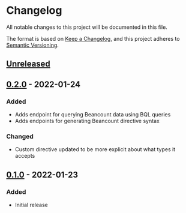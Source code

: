 # Changelog

All notable changes to this project will be documented in this file.

The format is based on [Keep a Changelog](https://keepachangelog.com/en/1.0.0/),
and this project adheres to [Semantic Versioning](https://semver.org/spec/v2.0.0.html).

## [Unreleased]

## [0.2.0] - 2022-01-24

### Added
- Adds endpoint for querying Beancount data using BQL queries
- Adds endpoints for generating Beancount directive syntax

### Changed
- Custom directive updated to be more explicit about what types it accepts

## [0.1.0] - 2022-01-23

### Added
- Initial release

[unreleased]: https://github.com/jmgilman/bapi/compare/v0.2.0...HEAD
[0.2.0]: https://github.com/jmgilman/bapi/releases/tag/v0.2.0
[0.1.0]: https://github.com/jmgilman/bapi/releases/tag/v0.1.0